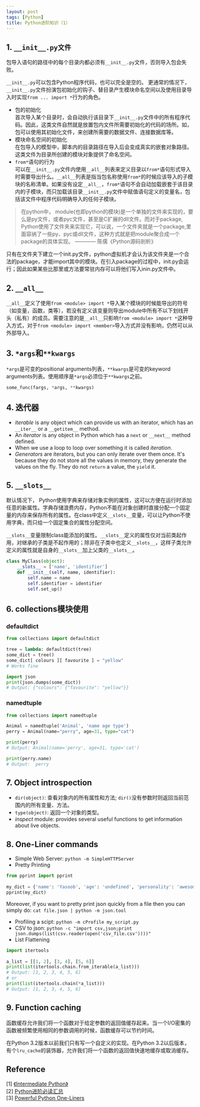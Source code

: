 ```yaml
---
layout: post
tags: [Python]
title: Python进阶知识（1）
---
```


## 1. `__init__.py文件`

包导入语句的路径中的每个目录内都必须有`__init__.py`文件，否则导入包会失败。

`__init__.py`可以包含Python程序代码，也可以完全是空的。
更通常的情况下，`__init__.py`文件扮演包初始化的钩子、替目录产生模块命名空间以及使用目录导入时实现`from ... import *`行为的角色。

+ 包的初始化    
首次导入某个目录时，会自动执行该目录下`__init__.py`文件中的所有程序代码。因此，这类文件自然就是放置包内文件所需要初始化的代码的场所。如，包可以使用其初始化文件，来创建所需要的数据文件、连接数据库等。
+ 模块命名空间的初始化    
在包导入的模型中，脚本内的目录路径在导入后会变成真实的嵌套对象路径。这类文件为目录所创建的模块对象提供了命名空间。
+ `from*`语句的行为    
可以在`__init__.py`文件内使用`__all__`列表来定义目录以`from*`语句形式导入时需要导出什么。`__all__`列表是指当包名称使用`from*`的时候应该导入的子模块的名称清单。如果没有设定`__all__`，`from*`语句不会自动加载嵌套于该目录内的子模块，而只加载该目录`__init__.py`文件中赋值语句定义的变量名，包括该文件中程序代码明确导入的任何子模块。

> 在python中， module(也即python的模块)是一个单独的文件来实现的，要么是py文件，或者pyc文件，甚至是C扩展的dll文件。而对于package, Python使用了文件夹来实现它，可以说，一个文件夹就是一个package,里面容纳了一些py、pyc或dll文件，这种方式就是把module聚合成一个package的具体实现。 ———— 陈儒《Python源码剖析》

只有在文件夹下建立一个init.py文件，python虚拟机才会认为该文件夹是一个合法的package，才能import其中的模块。在引入package的过程中，init.py会运行；因此如果某些比那里或方法要常驻内存可以将他们写入inin.py文件中。


## 2. `__all__`

`__all__`定义了使用`from <module> import *`导入某个模块的时候能导出的符号（如变量，函数，类等），若没有定义该变量则导出module中所有不以下划线开头（私有）的成员。需要注意的是`__all__`只影响`from <module> import *`这种导入方式，对于`from <module> import <member>`导入方式并没有影响，仍然可以从外部导入。


## 3. `*args`和`**kwargs`

`*args`是可变的positional arguments列表，`**kwargs`是可变的keyword arguments列表。使用顺序是`*args`必须位于`**kwargs`之前。

```python
some_func(fargs, *args, **kwargs)
```


## 4. 迭代器

+ *iterable* is any object which can provide us with an iterator, which has an `__iter__` or a `__getitem__` method.
+ An *iterator* is any object in Python which has a `next` or `__next__` method defined.
+ When we use a loop to loop over something it is called *iteration*.
+ *Generators* are iterators, but you can only iterate over them once. It's because they do not store all the values in memory, they generate the values on the fly. They do not `return` a value, the `yield` it.


## 5. `__slots__` 
 
默认情况下， Python使用字典来存储对象实例的属性，这可以方便在运行时添加任意的新属性。字典存储浪费内存，Python不能在对象创建时直接分配一个固定量的内存来保存所有的属性。在class中定义`__slots__`变量，可以让Python不使用字典，而只给一个固定集合的属性分配空间。

`__slots__`变量限制class能添加的属性。`__slots__`定义的属性仅对当前类起作用，对继承的子类是不起作用的；除非在子类中也定义`__slots__`，这样子类允许定义的属性就是自身的`__slots__`加上父类的`__slots__`。

```python
class MyClass(object):    __slots__ = ['name', 'identifier'] 
    def __init__(self, name, identifier):        self.name = name        self.identifier = identifier
        self.set_up()
```


## 6. collections模块使用

### defaultdict

```python
from collections import defaultdict
tree = lambda: defaultdict(tree) 
some_dict = tree() 
some_dict[ colours ][ favourite ] = "yellow" 
# Works fineimport jsonprint(json.dumps(some_dict))# Output: {"colours": {"favourite": "yellow"}}
```

### namedtuple

```python
from collections import namedtuple
Animal = namedtuple('Animal', 'name age type')
perry = Animal(name="perry", age=31, type="cat") 

print(perry)
# Output: Animal(name='perry', age=31, type='cat')print(perry.name) 
# Output:  perry 
```


## 7. Object introspection

+ `dir(object)`: 查看对象内的所有属性和方法; `dir()`没有参数时则返回当前范围内的所有变量、方法。
+ `type(object)`: 返回一个对象的类型。
+ *inspect* module: provides several useful functions to get information about live objects.


## 8. One-Liner commands

+ Simple Web Server: `python -m SimpleHTTPServer`
+ Pretty Printing

```python
from pprint import pprint
	
my_dict = {'name': 'Yasoob', 'age': 'undefined', 'personality': 'awesome'}pprint(my_dict)
```

Moreover, if you want to pretty print json quickly from a file then you can simply do: `cat file.json | python -m json.tool`

+ Profiling a scipt: `python -m cProfile my_script.py`
+ CSV to json: `python -c "import csv,json;print json.dumps(list(csv.reader(open('csv_file.csv'))))"`
+ List Flattening

```python
import itertools
	
a_list = [[1, 2], [3, 4], [5, 6]]
print(list(itertools.chain.from_iterable(a_list))) 
# Output: [1, 2, 3, 4, 5, 6]# orprint(list(itertools.chain(*a_list))) 
# Output: [1, 2, 3, 4, 5, 6]
```


## 9. Function caching

函数缓存允许我们将一个函数对于给定参数的返回值缓存起来。当一个I/O密集的函数被频繁使用相同的参数调用的时候，函数缓存可以节约时间。

在Python 3.2版本以前我们只有写一个自定义的实现。在Python 3.2以后版本，有个`lru_cache`的装饰器，允许我们将一个函数的返回值快速地缓存或取消缓存。


## Reference

[1] [《Intermediate Python》](http://book.pythontips.com/en/latest/index.html)    
[2] [Python进阶必读汇总](http://www.dongwm.com/archives/pythonjin-jie-bi-du-hui-zong/)    
[3] [Powerful Python One-Liners](https://wiki.python.org/moin/Powerful%20Python%20One-Liners)



